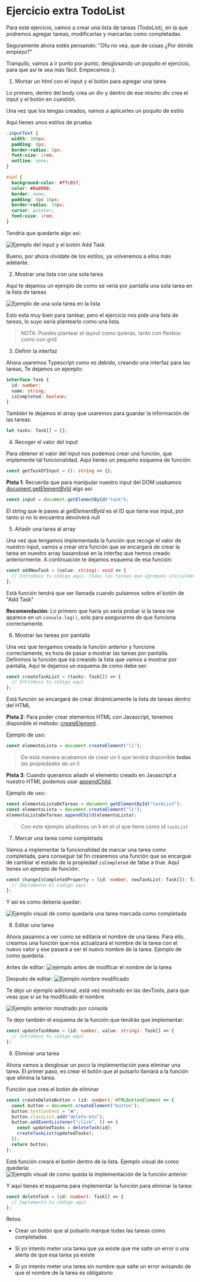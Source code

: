 # Ejercicio extra TodoList

Para este ejercicio, vamos a crear una lista de tareas (TodoList), en la que podremos agregar tareas, modificarlas y marcarlas como completadas.

Seguramente ahora estés pensando: "Ofu no vea, que de cosas ¿Por dónde empiezo?"

Tranquilo, vamos a ir punto por punto, desglosando un poquito el ejercicio, para que así te sea más fácil. Empecemos :).

1. Montar un html con el input y el botón para agregar una tarea

Lo primero, dentro del body crea un div y dentro de ese mismo div crea el input y el botón en cuestión.

Una vez que los tengas creados, vamos a aplicarles un poquito de estilo

Aquí tienes unos estilos de prueba:

```css
.inputText {
  width: 300px;
  padding: 8px;
  border-radius: 5px;
  font-size: 1rem;
  outline: none;
}

#add {
  background-color: #ffc857;
  color: #0a0908;
  border: none;
  padding: 8px 16px;
  border-radius: 10px;
  cursor: pointer;
  font-size: 1rem;
}
```

Tendría que quedarte algo así:

![Ejemplo del input y el botón Add Task](./assets/ejemplo.png)

Bueno, por ahora olvidate de los estilos, ya volveremos a ellos más adelante.

2. Mostrar una lista con una sola tarea

Aquí te dejamos un ejemplo de como se vería por pantalla una sola tarea en la lista de tareas

![Ejemplo de una sola tarea en la lista](./assets/Ejemplo_De_una_sola_tarea.png)

Esto esta muy bien para tantear, pero el ejercicio nos pide una lista de tareas, lo suyo sería plantearlo como una lista.

> NOTA: Puedes plantear el layout como quieras, tanto con flexbox como con grid

3. Definir la interfaz

Ahora usaremos Typescript como es debido, creando una interfaz para las tareas, Te dejamos un ejemplo:

```ts
interface Task {
  id: number;
  name: string;
  isCompleted: boolean;
}
```

También te dejamos el array que usaremos para guardar la información de las tareas:

```ts
let tasks: Task[] = [];
```

4. Recoger el valor del input

Para obtener el valor del input nos podemos crear una función, que implemente tal funcionalidad. Aquí tienes un pequeño esquema de función:

```ts
const getTaskOfInput = (): string => {};
```

**Pista 1**: Recuerda que para manipular nuestro input del DOM usabamos [document.getElementById](https://developer.mozilla.org/en-US/docs/Web/API/Document/getElementById) algo así:

```ts
const input = document.getElementById("task");
```

El string que le pases al _getElementById_ es el ID que tiene ese input, por tanto si no lo encuentra devolverá null

5. Añadir una tarea al array

Una vez que tengamos implementada la función que recoge el valor de nuestro input, vamos a crear otra función que se encargará de crear la tarea en nuestro array basandosé en la interfaz que hemos creado anteriormente. A continuación te dejamos esquema de esa función:

```ts
const addNewTask = (value: string): void => {
  // Introduce tu código aquí. Todas las tareas que agregues inicialmente tendrán la propiedad isCompleted a false
};
```

Está función tendrá que ser llamada cuando pulsemos sobre el botón de "Add Task"

**Recomendación**: Lo primero que haría yo sería probar si la tarea me aparece en un `console.log()`, solo para asegurarme de que funciona correctamente.

6. Mostrar las tareas por pantalla

Una vez que tengamos creada la función anterior y funcione correctamente, es hora de pasar a mostrar las tareas por pantalla. Definimos la función que irá creando la lista que vamos a mostrar por pantalla, Aquí te dejamos un esquema de como debe ser:

```ts
const createTaskList = (tasks: Task[]) => {
  // Introduce tu código aquí
};
```

Está función se encargará de crear dinámicamente la lista de tareas dentro del HTML

**Pista 2**: Para poder crear elementos HTML con Javascript, tenemos disponible el método: [createElement](https://developer.mozilla.org/en-US/docs/Web/API/Document/createElement).

Ejemplo de uso:

```ts
const elementoLista = document.createElement("li");
```

> De está manera acabamos de crear un li que tendrá disponible **todas** las propiedades de un li

**Pista 3**: Cuando queramos añadir el elemento creado en Javascript a nuestro HTML podemos usar [appendChild](https://developer.mozilla.org/en-US/docs/Web/API/Node/appendChild).

Ejemplo de uso:

```ts
const elementoListaDeTareas = document.getElementById("taskList");
const elementoLista = document.createElement("li");
elementoListaDeTareas.appendChild(elementoLista);
```

> Con este ejemplo añadimos un li en el ul que tiene como id `taskList`

7. Marcar una tarea como completada

Vamos a implementar la funcionalidad de marcar una tarea como completada, para conseguir tal fin crearemos una función que se encargue de cambiar el estado de la propiedad `isCompleted` de false a true. Aquí tienes un ejemplo de función:

```ts
const changeIsCompletedProperty = (id: number, newTaskList: Task[]): Task[] => {
  // Implementa el código aquí
};
```

Y así es como debería quedar:

![Ejemplo visual de como quedaría una tarea marcada como completada](./assets/ejemplo_visual.png)

8. Editar una tarea

Ahora pasamos a ver como se editaría el nombre de una tarea. Para ello, creamos una función que nos actualizará el nombre de la tarea con el nuevo valor y ese pasará a ser el nuevo nombre de la tarea. Ejemplo de como quedaría:

Antes de editar:
![ejemplo antes de modficar el nombre de la tarea](./assets/ejemplo%20por%20pantalla.png)

Después de editar:
![Ejemplo nombre modificado](./assets/nombre_modificado.png)

Te dejo un ejemplo adicional, está vez mostrado en las devTools, para que veas que si se ha modificado el nombre

![Ejemplo anterior mostrado por consola](./assets/ejemplo%20por%20consola.png)

Te dejo también el esquema de la función que tendrás que implementar:

```ts
const updateTaskName = (id: number, value: string): Task[] => {
  // Introduce tu código aquí
};
```

9. Eliminar una tarea

Ahora vamos a desglosar un poco la implementación para eliminar una tarea. El primer paso, es crear el botón que al pulsarlo llamará a la función que elimina la tarea.

Función que crea el botón de eliminar

```ts
const createDeleteButton = (id: number): HTMLButtonElement => {
  const button = document.createElement("button");
  button.textContent = "❌";
  button.classList.add("delete-btn");
  button.addEventListener("click", () => {
    const updatedTasks = deleteTask(id);
    createTaskList(updatedTasks);
  });
  return button;
};
```

Está función creará el botón dentro de la lista. Ejemplo visual de como quedaría:
![Ejemplo visual de como queda la implementación de la función anterior](./assets/ejemplo_visual_del_boton_eliminar.png)

Y aquí tienes el esquema para implementar la función para eliminar la tarea:

```ts
const deleteTask = (id: number): Task[] => {
  // Implementa tu código aquí
};
```

Retos:

- Crear un botón que al pulsarlo marque todas las tareas como completadas

- Si yo intento meter una tarea que ya existe que me salte un error o una alerta de que esa tarea ya existe

- Si yo intento meter una tarea sin nombre que salte un error avisando de que el nombre de la tarea es obligatorio
